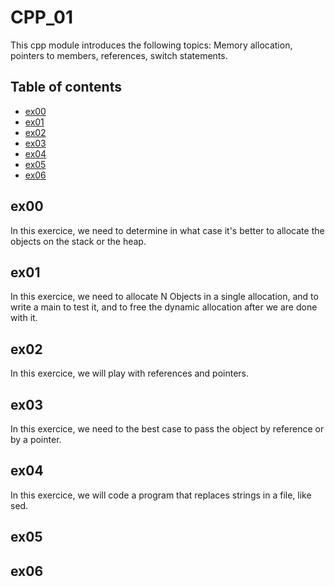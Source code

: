 # CPP_01
This cpp module introduces the following topics: Memory allocation, pointers to members, references, switch statements.

## Table of contents
* [ex00](#ex00)
* [ex01](#ex01)
* [ex02](#ex02)
* [ex03](#ex03)
* [ex04](#ex04)
* [ex05](#ex05)
* [ex06](#ex06)

## ex00

In this exercice, we need to determine in what case it's better to allocate the objects on the stack or the heap.

## ex01

In this exercice, we need to allocate N Objects in a single allocation, and to write a main to test it, and to free the dynamic allocation after we are done with it.

## ex02

In this exercice, we will play with references and pointers.

## ex03

In this exercice, we need to the best case to pass the object by reference or by a pointer.

## ex04

In this exercice, we will code a program that replaces strings in a file, like sed.

## ex05
## ex06
